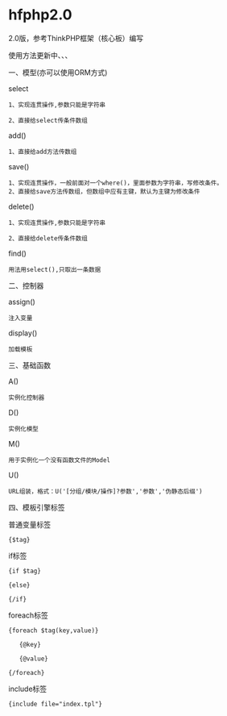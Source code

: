 # hfphp2.0
2.0版，参考ThinkPHP框架（核心板）编写


使用方法更新中、、、



一、模型(亦可以使用ORM方式)

select

	1、实现连贯操作,参数只能是字符串
	
	2、直接给select传条件数组


add()

    1、直接给add方法传数组

save()

    1、实现连贯操作，一般前面对一个where()，里面参数为字符串，写修改条件。
    2、直接给save方法传数组，但数组中应有主键，默认为主键为修改条件

delete()

    1、实现连贯操作,参数只能是字符串

    2、直接给delete传条件数组


find()

    用法用select(),只取出一条数据

二、控制器

assign()

    注入变量

display()

    加载模板

三、基础函数

A()

    实例化控制器

D()

    实例化模型

M()

    用于实例化一个没有函数文件的Model

U()

    URL组装，格式：U('[分组/模块/操作]?参数','参数','伪静态后缀')





四、模板引擎标签

普通变量标签

    {$tag}

if标签

    {if $tag}

    {else}

    {/if}

foreach标签

    {foreach $tag(key,value)}

       {@key}

       {@value}

    {/foreach}


include标签

    {include file="index.tpl"}

